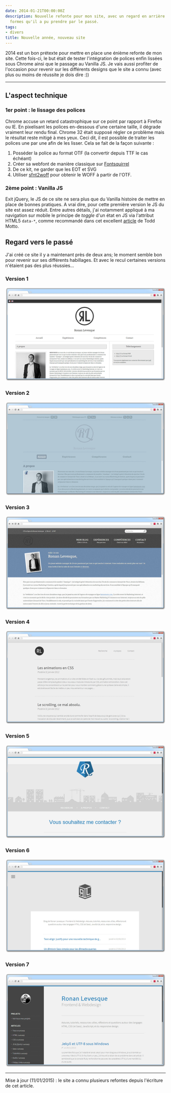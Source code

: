 ```yaml
---
date: 2014-01-21T00:00:00Z
description: Nouvelle refonte pour mon site, avec un regard en arrière sur les différentes
  formes qu'il a pu prendre par le passé.
tags:
- divers
title: Nouvelle année, nouveau site
---
```


2014 est un bon prétexte pour mettre en place une énième refonte de mon site. Cette fois-ci, le but était de tester l'intégration de polices enfin lissées sous Chrome ainsi que le passage au Vanilla JS. Je vais aussi profiter de l'occasion pour revenir sur les différents designs que le site a connu (avec plus ou moins de réussite je dois dire&nbsp;:))

---

## L'aspect technique

### 1er point&nbsp;: le lissage des polices

Chrome accuse un retard catastrophique sur ce point par rapport à Firefox ou IE. En pixelisant les polices en-dessous d'une certaine taille, il dégrade vraiment leur rendu final. Chrome 32 était supposé régler ce problème mais le résultat reste mitigé à mes yeux. Ceci dit, il est possible de traiter les polices une par une afin de les lisser. Cela se fait de la façon suivante&nbsp;:

1. Posséder la police au format OTF (la convertir depuis TTF le cas échéant)
2. Créer sa webfont de manière classique sur [Fontsquirrel](http://www.fontsquirrel.com/tools/webfont-generator)
3. De ce kit, ne garder que les EOT et SVG
4. Utiliser [sfnt2woff](http://people.mozilla.org/~jkew/woff/) pour obtenir le WOFF à partir de l'OTF.

### 2ème point&nbsp;: Vanilla JS

Exit jQuery, le JS de ce site ne sera plus que du Vanilla histoire de mettre en place de bonnes pratiques. A vrai dire, pour cette première version le JS du site est assez réduit. Entre autres détails, j'ai notamment appliqué à ma navigation sur mobile le principe de _toggle_ d'un état en JS via l'attribut HTML5 `data-*`, comme recommandé dans cet excellent [article](http://toddmotto.com/stop-toggling-classes-with-js-use-behaviour-driven-dom-manipulation-with-data-states/) de Todd Motto.

## Regard vers le passé

J'ai créé ce site il y a maintenant près de deux ans; le moment semble bon pour revenir sur ses différents habillages. Et avec le recul certaines versions n'étaient pas des plus réussies...

### Version 1

![Site v1](/assets/img/site-v1.jpg)

### Version 2

![Site v2](/assets/img/site-v2.jpg)

### Version 3

![Site v3](/assets/img/site-v3.jpg)

### Version 4

![Site v4](/assets/img/site-v4.jpg)

### Version 5

![Site v5](/assets/img/site-v5.jpg)

### Version 6

![Site v6](/assets/img/site-v6.jpg)

### Version 7

![Site v7](/assets/img/site-v7.jpg)

---

<p class="info">Mise à jour (11/01/2015)&nbsp;: le site a connu plusieurs refontes depuis l'écriture de cet article.</p>
